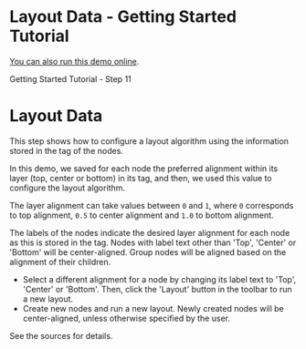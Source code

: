 <!--
 //////////////////////////////////////////////////////////////////////////////
 // @license
 // This file is part of yFiles for HTML 2.5.0.3.
 // Use is subject to license terms.
 //
 // Copyright (c) 2000-2023 by yWorks GmbH, Vor dem Kreuzberg 28,
 // 72070 Tuebingen, Germany. All rights reserved.
 //
 //////////////////////////////////////////////////////////////////////////////
-->
# Layout Data - Getting Started Tutorial

[You can also run this demo online](https://live.yworks.com/demos/01-tutorial-getting-started/11-layout-data/index.html).

Getting Started Tutorial - Step 11

# Layout Data

This step shows how to configure a layout algorithm using the information stored in the tag of the nodes.

In this demo, we saved for each node the preferred alignment within its layer (top, center or bottom) in its tag, and then, we used this value to configure the layout algorithm.

The layer alignment can take values between `0` and `1`, where `0` corresponds to top alignment, `0.5` to center alignment and `1.0` to bottom alignment.

The labels of the nodes indicate the desired layer alignment for each node as this is stored in the tag. Nodes with label text other than 'Top', 'Center' or 'Bottom' will be center-aligned. Group nodes will be aligned based on the alignment of their children.

- Select a different alignment for a node by changing its label text to 'Top', 'Center' or 'Bottom'. Then, click the 'Layout' button in the toolbar to run a new layout.
- Create new nodes and run a new layout. Newly created nodes will be center-aligned, unless otherwise specified by the user.

See the sources for details.
